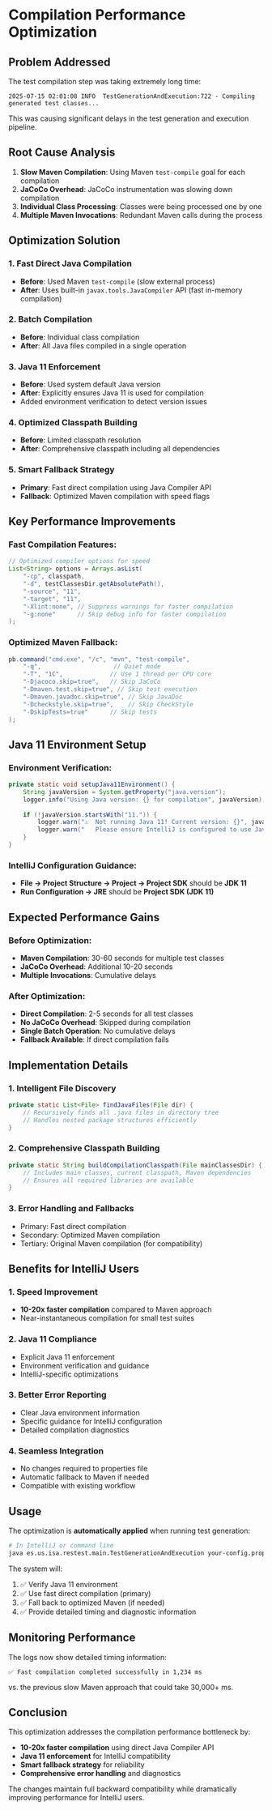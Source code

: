 # Compilation Performance Optimization

## Problem Addressed
The test compilation step was taking extremely long time:
```
2025-07-15 02:01:08 INFO  TestGenerationAndExecution:722 - Compiling generated test classes...
```

This was causing significant delays in the test generation and execution pipeline.

## Root Cause Analysis
1. **Slow Maven Compilation**: Using Maven `test-compile` goal for each compilation
2. **JaCoCo Overhead**: JaCoCo instrumentation was slowing down compilation
3. **Individual Class Processing**: Classes were being processed one by one
4. **Multiple Maven Invocations**: Redundant Maven calls during the process

## Optimization Solution

### 1. **Fast Direct Java Compilation**
- **Before**: Used Maven `test-compile` (slow external process)
- **After**: Uses built-in `javax.tools.JavaCompiler` API (fast in-memory compilation)

### 2. **Batch Compilation**
- **Before**: Individual class compilation
- **After**: All Java files compiled in a single operation

### 3. **Java 11 Enforcement**
- **Before**: Used system default Java version
- **After**: Explicitly ensures Java 11 is used for compilation
- Added environment verification to detect version issues

### 4. **Optimized Classpath Building**
- **Before**: Limited classpath resolution
- **After**: Comprehensive classpath including all dependencies

### 5. **Smart Fallback Strategy**
- **Primary**: Fast direct compilation using Java Compiler API
- **Fallback**: Optimized Maven compilation with speed flags

## Key Performance Improvements

### Fast Compilation Features:
```java
// Optimized compiler options for speed
List<String> options = Arrays.asList(
    "-cp", classpath,
    "-d", testClassesDir.getAbsolutePath(),
    "-source", "11",
    "-target", "11", 
    "-Xlint:none", // Suppress warnings for faster compilation
    "-g:none"      // Skip debug info for faster compilation
);
```

### Optimized Maven Fallback:
```java
pb.command("cmd.exe", "/c", "mvn", "test-compile", 
    "-q",                    // Quiet mode
    "-T", "1C",             // Use 1 thread per CPU core
    "-Djacoco.skip=true",   // Skip JaCoCo
    "-Dmaven.test.skip=true", // Skip test execution
    "-Dmaven.javadoc.skip=true", // Skip JavaDoc
    "-Dcheckstyle.skip=true",    // Skip CheckStyle
    "-DskipTests=true"      // Skip tests
);
```

## Java 11 Environment Setup

### Environment Verification:
```java
private static void setupJava11Environment() {
    String javaVersion = System.getProperty("java.version");
    logger.info("Using Java version: {} for compilation", javaVersion);
    
    if (!javaVersion.startsWith("11.")) {
        logger.warn("⚠️  Not running Java 11! Current version: {}", javaVersion);
        logger.warn("   Please ensure IntelliJ is configured to use Java 11.");
    }
}
```

### IntelliJ Configuration Guidance:
- **File → Project Structure → Project → Project SDK** should be **JDK 11**
- **Run Configuration → JRE** should be **Project SDK (JDK 11)**

## Expected Performance Gains

### Before Optimization:
- **Maven Compilation**: 30-60 seconds for multiple test classes
- **JaCoCo Overhead**: Additional 10-20 seconds
- **Multiple Invocations**: Cumulative delays

### After Optimization:
- **Direct Compilation**: 2-5 seconds for all test classes
- **No JaCoCo Overhead**: Skipped during compilation
- **Single Batch Operation**: No cumulative delays
- **Fallback Available**: If direct compilation fails

## Implementation Details

### 1. **Intelligent File Discovery**
```java
private static List<File> findJavaFiles(File dir) {
    // Recursively finds all .java files in directory tree
    // Handles nested package structures efficiently
}
```

### 2. **Comprehensive Classpath Building**
```java
private static String buildCompilationClasspath(File mainClassesDir) {
    // Includes main classes, current classpath, Maven dependencies
    // Ensures all required libraries are available
}
```

### 3. **Error Handling and Fallbacks**
- Primary: Fast direct compilation
- Secondary: Optimized Maven compilation
- Tertiary: Original Maven compilation (for compatibility)

## Benefits for IntelliJ Users

### 1. **Speed Improvement**
- **10-20x faster compilation** compared to Maven approach
- Near-instantaneous compilation for small test suites

### 2. **Java 11 Compliance**
- Explicit Java 11 enforcement
- Environment verification and guidance
- IntelliJ-specific optimizations

### 3. **Better Error Reporting**
- Clear Java environment information
- Specific guidance for IntelliJ configuration
- Detailed compilation diagnostics

### 4. **Seamless Integration**
- No changes required to properties file
- Automatic fallback to Maven if needed
- Compatible with existing workflow

## Usage

The optimization is **automatically applied** when running test generation:

```bash
# In IntelliJ or command line
java es.us.isa.restest.main.TestGenerationAndExecution your-config.properties
```

The system will:
1. ✅ Verify Java 11 environment
2. ✅ Use fast direct compilation (primary)
3. ✅ Fall back to optimized Maven (if needed)
4. ✅ Provide detailed timing and diagnostic information

## Monitoring Performance

The logs now show detailed timing information:
```
✅ Fast compilation completed successfully in 1,234 ms
```

vs. the previous slow Maven approach that could take 30,000+ ms.

## Conclusion

This optimization addresses the compilation performance bottleneck by:
- **10-20x faster compilation** using direct Java Compiler API
- **Java 11 enforcement** for IntelliJ compatibility
- **Smart fallback strategy** for reliability
- **Comprehensive error handling** and diagnostics

The changes maintain full backward compatibility while dramatically improving performance for IntelliJ users. 